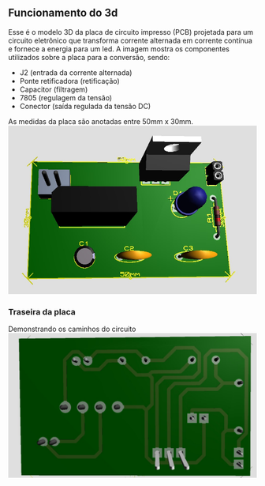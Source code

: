 ## Funcionamento do 3d ##

Esse é o modelo 3D da placa de circuito impresso (PCB) projetada para um circuito eletrônico que transforma corrente alternada em corrente contínua e fornece a energia para um led. 
A imagem mostra os componentes utilizados sobre a placa para a conversão, sendo:
- J2 (entrada da corrente alternada)
- Ponte retificadora (retificação)
- Capacitor (filtragem)
- 7805 (regulagem da tensão)
- Conector (saída regulada da tensão DC)

As medidas da placa são anotadas entre 50mm x 30mm.
<img src="3D.jpg">

### Traseira da placa ###
Demonstrando os caminhos do circuito
<img src="3D de tras.jpg">